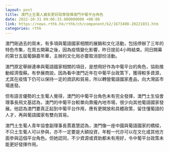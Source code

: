 ```yaml
---
layout: post
title: 澳門土生葡人冀有更好政策發揮澳門中葡平台角色
date: 2022-10-31 09:06:33.000000000 +08:00
link: https://news.rthk.hk/rthk/ch/component/k2/1673408-20221031.htm
categories: rthk
---
```


澳門剛過去的周末，有多項與葡語國家相關的展銷和文化活動，包括停辦了三年的特色市集，在周五開幕之後，因為疫情變化影響，昨日提前4小時結束。同日開幕的第廿五屆葡韻嘉年華，主辦的文化局亦要取消部份活動。

澳門原定舉辦連串與葡語國家相關的項目，是想用好作為中葡平台的角色，協助推動經濟復蘇。有參展商說，因為看中澳門近年在中葡平台政策下，獲得較多資源，尤其在疫情下仍可以保持一定的資訊和貿易，所以轉營葡語國家產品，向大灣區市場進發。

但有語言優勢的土生葡人覺得，澳門的中葡平台角色未有完全發揮，澳門土生協會理事長飛文基認為，澳門的中葡平台較單向靠攏內地市場，很少向其他葡語國家發展。他認為澳門要真正起到中葡平台作用，應有更開放和具體政策，留住懂葡語的人才，再與葡語國家有雙向貿易。

澳門土生葡人青年協會副理事長賈嘉慧認為，澳門像一座中國與葡語國家的橋樑，不只土生葡人可以參與，亦不一定要是大額投資，年輕一代亦可以在文化或其他方面參與這個平台角色。但她認同，不少資源或資助都未有用好，令中葡平台政策未能更好發揮作用。
